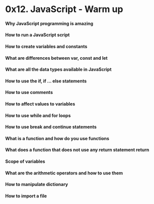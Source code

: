 # 0x12. JavaScript - Warm up

#### Why JavaScript programming is amazing
#### How to run a JavaScript script
#### How to create variables and constants
#### What are differences between var, const and let
#### What are all the data types available in JavaScript
#### How to use the if, if ... else statements
#### How to use comments
#### How to affect values to variables
#### How to use while and for loops
#### How to use break and continue statements
#### What is a function and how do you use functions
#### What does a function that does not use any return statement return
#### Scope of variables
#### What are the arithmetic operators and how to use them
#### How to manipulate dictionary
#### How to import a file

